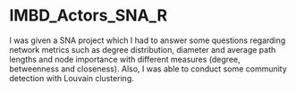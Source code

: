 # IMBD_Actors_SNA_R
I was given a SNA project which I had to answer some questions regarding network metrics such as degree distribution, diameter and average path lengths and node importance with different measures (degree, betweenness and closeness). Also, I was able to conduct some community detection with Louvain clustering.
